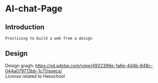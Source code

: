 # AI-chat-Page

## Introduction
```
Practising to build a web from a design

```
## Design 

Design gragh: https://xd.adobe.com/view/4922398e-1a6e-4d4b-848c-044a079713bb-1c71/specs/ \
License related to Hexschool



 

